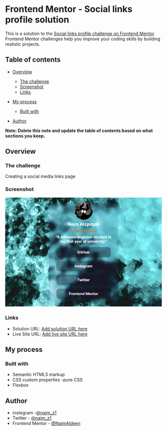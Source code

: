 # Frontend Mentor - Social links profile solution

This is a solution to the [Social links profile challenge on Frontend Mentor](https://www.frontendmentor.io/challenges/social-links-profile-UG32l9m6dQ). Frontend Mentor challenges help you improve your coding skills by building realistic projects.

## Table of contents

- [Overview](#overview)
  - [The challenge](#the-challenge)
  - [Screenshot](#screenshot)
  - [Links](#links)
- [My process](#my-process)

  - [Built with](#built-with)

- [Author](#author)

**Note: Delete this note and update the table of contents based on what sections you keep.**

## Overview

### The challenge

Creating a social media links page

### Screenshot

![screenshot](./imgs/screenshot.png)

### Links

- Solution URL: [Add solution URL here](https://your-solution-url.com)
- Live Site URL: [Add live site URL here](https://your-live-site-url.com)

## My process

### Built with

- Semantic HTML5 markup
- CSS custom properties
  -pure CSS
- Flexbox

## Author

- instegram -[@najm_z1](https://www.instagram.com/najm_z1/)
- Twitter - [@najm_z1](https://twitter.com/najm_z1)
- Frontend Mentor - [@NajmAldeen](https://www.frontendmentor.io/profile/NajmAlzorqah)
